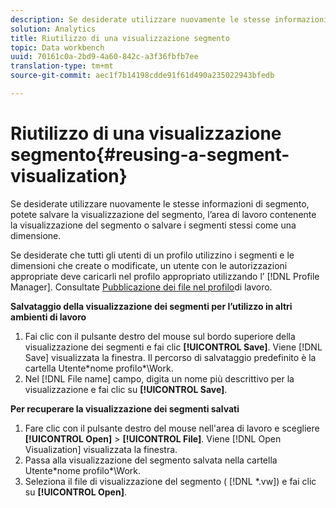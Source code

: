 ```yaml
---
description: Se desiderate utilizzare nuovamente le stesse informazioni di segmento, potete salvare la visualizzazione del segmento, l’area di lavoro contenente la visualizzazione del segmento o salvare i segmenti stessi come una dimensione.
solution: Analytics
title: Riutilizzo di una visualizzazione segmento
topic: Data workbench
uuid: 70161c0a-2bd9-4a60-842c-a3f36fbfb7ee
translation-type: tm+mt
source-git-commit: aec1f7b14198cdde91f61d490a235022943bfedb

---
```



# Riutilizzo di una visualizzazione segmento{#reusing-a-segment-visualization}

Se desiderate utilizzare nuovamente le stesse informazioni di segmento, potete salvare la visualizzazione del segmento, l’area di lavoro contenente la visualizzazione del segmento o salvare i segmenti stessi come una dimensione.

Se desiderate che tutti gli utenti di un profilo utilizzino i segmenti e le dimensioni che create o modificate, un utente con le autorizzazioni appropriate deve caricarli nel profilo appropriato utilizzando l’ [!DNL Profile Manager]. Consultate [Pubblicazione dei file nel profilo](../../../../home/c-get-started/c-admin-intrf/c-prof-mgr/t-pub-files-wkg-prof.md#task-a0106e010c834d16bd60eef4721b6af9)di lavoro.

**Salvataggio della visualizzazione dei segmenti per l’utilizzo in altri ambienti di lavoro**

1. Fai clic con il pulsante destro del mouse sul bordo superiore della visualizzazione dei segmenti e fai clic **[!UICONTROL Save]**. Viene [!DNL Save] visualizzata la finestra. Il percorso di salvataggio predefinito è la cartella Utente\*nome profilo*\Work.
1. Nel [!DNL File name] campo, digita un nome più descrittivo per la visualizzazione e fai clic su **[!UICONTROL Save]**.

**Per recuperare la visualizzazione dei segmenti salvati**

1. Fare clic con il pulsante destro del mouse nell&#39;area di lavoro e scegliere **[!UICONTROL Open]** > **[!UICONTROL File]**. Viene [!DNL Open Visualization] visualizzata la finestra.
1. Passa alla visualizzazione del segmento salvata nella cartella Utente\*nome profilo*\Work.
1. Seleziona il file di visualizzazione del segmento ( [!DNL *.vw]) e fai clic su **[!UICONTROL Open]**.

